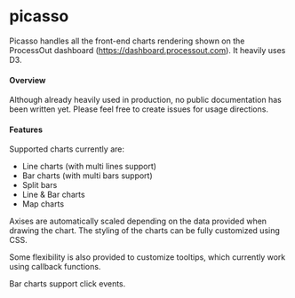 # picasso

Picasso handles all the front-end charts rendering shown on the ProcessOut dashboard (https://dashboard.processout.com). It heavily uses D3.

#### Overview
Although already heavily used in production, no public documentation has been written yet. Please feel free to create issues for usage directions.

#### Features
Supported charts currently are:
- Line charts (with multi lines support)
- Bar charts (with multi bars support)
- Split bars
- Line & Bar charts
- Map charts

Axises are automatically scaled depending on the data provided when drawing the chart. The styling of the charts can be fully 
customized using CSS.

Some flexibility is also provided to customize tooltips, which currently work using callback functions.

Bar charts support click events.

